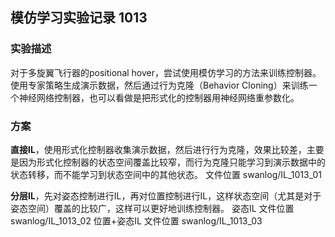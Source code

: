 ## 模仿学习实验记录 1013
### 实验描述
对于多旋翼飞行器的positional hover，尝试使用模仿学习的方法来训练控制器。使用专家策略生成演示数据，然后通过行为克隆（Behavior Cloning）来训练一个神经网络控制器，也可以看做是把形式化的控制器用神经网络重参数化。
### 方案

**直接IL**，使用形式化控制器收集演示数据，然后进行行为克隆，效果比较差，主要是因为形式化控制器的状态空间覆盖比较窄，而行为克隆只能学习到演示数据中的状态转移，而不能学习到状态空间中的其他状态。
文件位置 swanlog/IL_1013_01

**分层IL**，先对姿态控制进行IL，再对位置控制进行IL，这样状态空间（尤其是对于姿态空间）覆盖的比较广，这样可以更好地训练控制器。
姿态IL 文件位置 swanlog/IL_1013_02
位置+姿态IL 文件位置 swanlog/IL_1013_03
